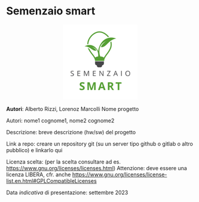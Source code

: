 # Semenzaio smart

<div align="center">
    <img src="assets/logo-w.png" width="200px"></imag>
</div>

**Autori**: Alberto Rizzi, Lorenoz Marcolli
Nome progetto

Autori: nome1 cognome1, nome2 cognome2

Descrizione: breve descrizione (hw/sw) del progetto

Link a repo: creare un repository git (su un server tipo github o gitlab o altro pubblico) e linkarlo qui

Licenza scelta: (per la scelta consultare ad es. https://www.gnu.org/licenses/licenses.html)
Attenzione: deve essere una licenza LIBERA, cfr. anche https://www.gnu.org/licenses/license-list.en.html#GPLCompatibleLicenses

Data *indicativa* di presentazione: settembre 2023
